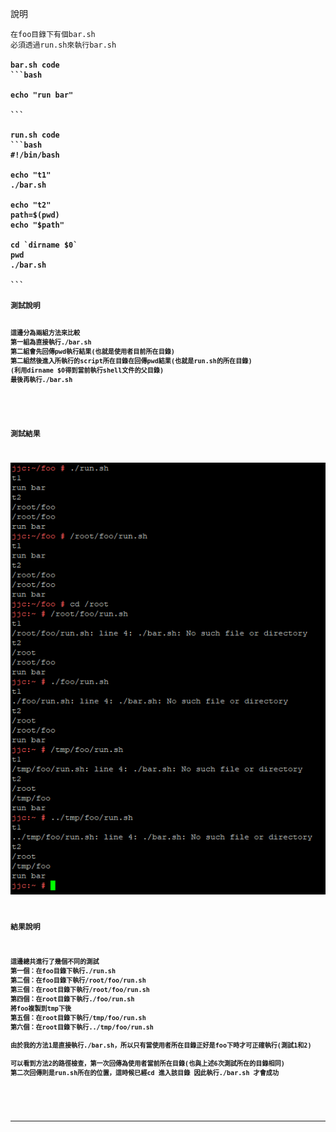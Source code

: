 說明

<pre><code>在foo目錄下有個bar.sh
必須透過run.sh來執行bar.sh

<strong>bar.sh code<strong>
```bash

echo "run bar"

```

<strong>run.sh code<strong>
```bash
#!/bin/bash

echo "t1"
./bar.sh

echo "t2"
path=$(pwd)
echo "$path"

cd `dirname $0`
pwd
./bar.sh

```

測試說明

<pre><code>這邊分為兩組方法來比較
第一組為直接執行./bar.sh
第二組會先回傳pwd執行結果(也就是使用者目前所在目錄)
第二組然後進入所執行的script所在目錄在回傳pwd結果(也就是run.sh的所在目錄)
(利用dirname $0得到當前執行shell文件的父目錄)
最後再執行./bar.sh

</code></pre>

測試結果

![image](https://github.com/HongScarlet/homework/blob/master/bash/img/08foorun.png)


結果說明

<pre><code>這邊總共進行了幾個不同的測試
第一個：在foo目錄下執行./run.sh
第二個：在foo目錄下執行/root/foo/run.sh
第三個：在root目錄下執行/root/foo/run.sh
第四個：在root目錄下執行./foo/run.sh
將foo複製到tmp下後
第五個：在root目錄下執行/tmp/foo/run.sh
第六個：在root目錄下執行../tmp/foo/run.sh

由於我的方法1是直接執行./bar.sh，所以只有當使用者所在目錄正好是foo下時才可正確執行(測試1和2)

可以看到方法2的路徑檢查，第一次回傳為使用者當前所在目錄(也與上述6次測試所在的目錄相同)
第二次回傳則是run.sh所在的位置，這時候已經cd 進入該目錄 因此執行./bar.sh 才會成功

</code></pre>

***
